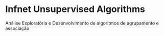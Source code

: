 # Infnet Unsupervised Algorithms

Análise Exploratória e Desenvolvimento de algoritmos de agrupamento e associação
